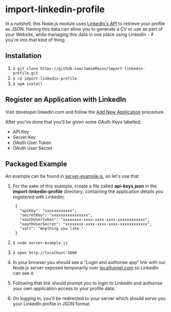 import-linkedin-profile
=======================

In a nutshell, this Node.js module uses [LinkedIn's API](http://developer.linkedin.com) to retrieve your profile as JSON. Having this data can allow you to generate a CV or use as part of your Website, while managing this data in one place using LinkedIn - if you're into that kind of thing.

## Installation

1. `$ git clone https://github.com/JamieMason/import-linkedin-profile.git`
2. `$ cd import-linkedin-profile`
3. `$ npm install`

## Register an Application with LinkedIn

Visit developer.linkedin.com and follow the [Add New Application](https://www.linkedin.com/secure/developer?newapp=) procedure. 

After you've done that you'll be given some OAuth Keys labelled;

+ API Key
+ Secret Key
+ OAuth User Token
+ OAuth User Secret

## Packaged Example

An example can be found in [server-example.js](https://github.com/JamieMason/import-linkedin-profile/blob/master/server-example.js), so let's use that.

1. For the sake of this example, create a file called **api-keys.json** in the **import-linkedin-profile** directory, containing the application details you registered with LinkedIn;

	    {
	      "apiKey": "xxxxxxxxxxxx",
	      "secretKey": "xxxxxxxxxxxxxxxx",
	      "oauthUserToken": "xxxxxxxx-xxxx-xxxx-xxxx-xxxxxxxxxxxx",
	      "oauthUserSecret": "xxxxxxxx-xxxx-xxxx-xxxx-xxxxxxxxxxxx",
	      "salt": "Anything you like."
	    }

2. `$ node server-example.js`
3. `$ open http://localhost:3000`
4. In your browser you _should_ see a "Login and authorise app" link with our Node.js server exposed temporarily over [localtunnel.com](http://progrium.com/localtunnel/) so LinkedIn can see it.
5. Following that link should prompt you to login to LinkedIn and authorise your own application access to your profile data.
6. On logging in, you'll be redirected to your server which should serve you your LinkedIn profile in JSON format.



